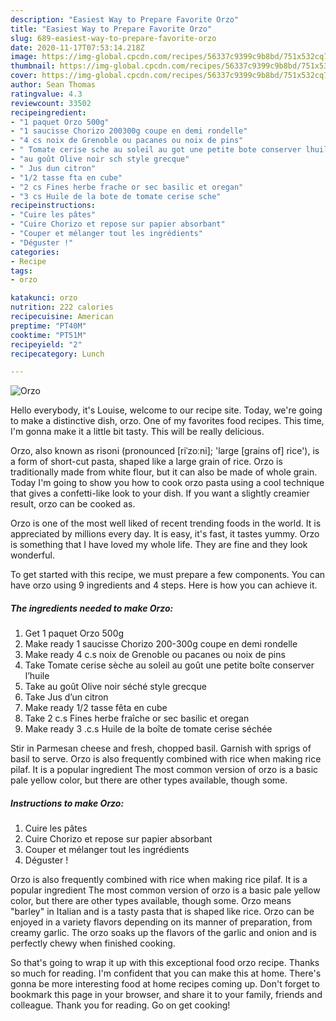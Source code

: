 ```yaml
---
description: "Easiest Way to Prepare Favorite Orzo"
title: "Easiest Way to Prepare Favorite Orzo"
slug: 689-easiest-way-to-prepare-favorite-orzo
date: 2020-11-17T07:53:14.218Z
image: https://img-global.cpcdn.com/recipes/56337c9399c9b8bd/751x532cq70/orzo-photo-principale-de-la-recette.jpg
thumbnail: https://img-global.cpcdn.com/recipes/56337c9399c9b8bd/751x532cq70/orzo-photo-principale-de-la-recette.jpg
cover: https://img-global.cpcdn.com/recipes/56337c9399c9b8bd/751x532cq70/orzo-photo-principale-de-la-recette.jpg
author: Sean Thomas
ratingvalue: 4.3
reviewcount: 33502
recipeingredient:
- "1 paquet Orzo 500g"
- "1 saucisse Chorizo 200300g coupe en demi rondelle"
- "4 cs noix de Grenoble ou pacanes ou noix de pins"
- " Tomate cerise sche au soleil au got une petite bote conserver lhuile"
- "au goût Olive noir sch style grecque"
- " Jus dun citron"
- "1/2 tasse fta en cube"
- "2 cs Fines herbe frache or sec basilic et oregan"
- "3 cs Huile de la bote de tomate cerise sche"
recipeinstructions:
- "Cuire les pâtes"
- "Cuire Chorizo et repose sur papier absorbant"
- "Couper et mélanger tout les ingrédients"
- "Déguster !"
categories:
- Recipe
tags:
- orzo

katakunci: orzo 
nutrition: 222 calories
recipecuisine: American
preptime: "PT40M"
cooktime: "PT51M"
recipeyield: "2"
recipecategory: Lunch

---
```



![Orzo](https://img-global.cpcdn.com/recipes/56337c9399c9b8bd/751x532cq70/orzo-photo-principale-de-la-recette.jpg)

Hello everybody, it's Louise, welcome to our recipe site. Today, we're going to make a distinctive dish, orzo. One of my favorites food recipes. This time, I'm gonna make it a little bit tasty. This will be really delicious.

Orzo, also known as risoni (pronounced [riˈzoːni]; &#39;large [grains of] rice&#39;), is a form of short-cut pasta, shaped like a large grain of rice. Orzo is traditionally made from white flour, but it can also be made of whole grain. Today I&#39;m going to show you how to cook orzo pasta using a cool technique that gives a confetti-like look to your dish. If you want a slightly creamier result, orzo can be cooked as.

Orzo is one of the most well liked of recent trending foods in the world. It is appreciated by millions every day. It is easy, it's fast, it tastes yummy. Orzo is something that I have loved my whole life. They are fine and they look wonderful.


To get started with this recipe, we must prepare a few components. You can have orzo using 9 ingredients and 4 steps. Here is how you can achieve it.

<!--inarticleads1-->

##### The ingredients needed to make Orzo:

1. Get 1 paquet Orzo 500g
1. Make ready 1 saucisse Chorizo 200-300g coupe en demi rondelle
1. Make ready 4 c.s noix de Grenoble ou pacanes ou noix de pins
1. Take  Tomate cerise sèche au soleil au goût une petite boîte conserver l’huile
1. Take au goût Olive noir séché style grecque
1. Take  Jus d’un citron
1. Make ready 1/2 tasse fêta en cube
1. Take 2 c.s Fines herbe fraîche or sec basilic et oregan
1. Make ready 3 .c.s Huile de la boîte de tomate cerise séchée


Stir in Parmesan cheese and fresh, chopped basil. Garnish with sprigs of basil to serve. Orzo is also frequently combined with rice when making rice pilaf. It is a popular ingredient The most common version of orzo is a basic pale yellow color, but there are other types available, though some. 

<!--inarticleads2-->

##### Instructions to make Orzo:

1. Cuire les pâtes
1. Cuire Chorizo et repose sur papier absorbant
1. Couper et mélanger tout les ingrédients
1. Déguster !


Orzo is also frequently combined with rice when making rice pilaf. It is a popular ingredient The most common version of orzo is a basic pale yellow color, but there are other types available, though some. Orzo means &#34;barley&#34; in Italian and is a tasty pasta that is shaped like rice. Orzo can be enjoyed in a variety flavors depending on its manner of preparation, from creamy garlic. The orzo soaks up the flavors of the garlic and onion and is perfectly chewy when finished cooking. 

So that's going to wrap it up with this exceptional food orzo recipe. Thanks so much for reading. I'm confident that you can make this at home. There's gonna be more interesting food at home recipes coming up. Don't forget to bookmark this page in your browser, and share it to your family, friends and colleague. Thank you for reading. Go on get cooking!

